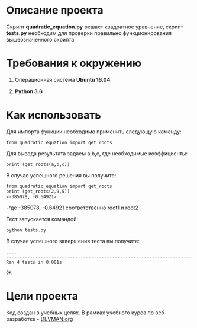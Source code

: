 # Описание проекта

Скрипт **quadratic_equation.py** решает квадратное уравнение, скрипт **tests.py** необходим для проверки правильно функционирования вышеозначенного скрипта 
 
# Требования к окружению


1. Операционная система **Ubuntu 16.04**



1. **Python 3.6**


# Как использовать
Для импорта функции необходимо применить следующую команду:

    from quadratic_equation import get_roots

Для вывода результата задаем a,b,c, где необходимые коэффициенты:

    print (get_roots(a,b,c))

В случае успешного решения вы получите:


    from quadratic_equation import get_roots
    print (get_roots(2,9,5))
    <-385078, -0.64921>

-где -385078, -0.64921 соответственно root1 и root2

Тест запускается командой:


    python tests.py
    

В случае успешного завершения теста вы получите:


    ....
    ----------------------------------------------------------------------
    Ran 4 tests in 0.001s
    
    OK



# Цели проекта

Код создан в учебных целях. В рамках учебного курса по веб-разработке - [DEVMAN.org](https://devman.org/)